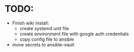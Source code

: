 <!-- TITLE: Systems & Infrastructure -->

# TODO:
* Finish wiki install:
  * create systemd unit file
  * create environment file with google auth credentials
  * copy config file to ansible
* move secrets to ansible-vault